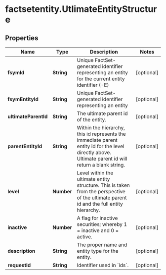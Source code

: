 # factsetentity.UtlimateEntityStructure

## Properties

Name | Type | Description | Notes
------------ | ------------- | ------------- | -------------
**fsymId** | **String** | Unique FactSet-generated identifier representing an entity for the current entity identifier (-E) | [optional] 
**fsymEntityId** | **String** | Unique FactSet-generated identifier representing an entity | [optional] 
**ultimateParentId** | **String** | The ultimate parent id of the entity. | [optional] 
**parentEntityId** | **String** | Within the hierarchy, this id represents the immediate parent entity id for the level directly above. Ultimate parent id will return a blank string. | [optional] 
**level** | **Number** | Level within the ultimate entity structure. This is taken from the perspective of the ultimate parent id and the full entity hierarchy. | [optional] 
**inactive** | **Number** | A flag for inactive securities; whereby 1 &#x3D; inactive and 0 &#x3D; active. | [optional] 
**description** | **String** | The proper name and entity type for the entity. | [optional] 
**requestId** | **String** | Identifier used in &#x60;ids&#x60;. | [optional] 


